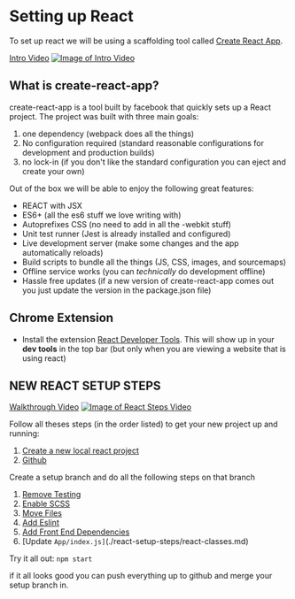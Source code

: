 # Setting up React
To set up react we will be using a scaffolding tool called [Create React App](https://github.com/facebook/create-react-app).

[Intro Video](https://www.youtube.com/watch?v=A3vUVQ3OVo0)
[![Image of Intro Video](./intro.png)](https://www.youtube.com/watch?v=A3vUVQ3OVo0)

## What is create-react-app?
create-react-app is a tool built by facebook that quickly sets up a React project.  The project was built with three main goals:
1. one dependency (webpack does all the things)
2. No configuration required (standard reasonable configurations for development and production builds)
3. no lock-in (if you don't like the standard configuration you can eject and create your own)

Out of the box we will be able to enjoy the following great features:
* REACT with JSX
* ES6+ (all the es6 stuff we love writing with)
* Autoprefixes CSS (no need to add in all the -webkit stuff)
* Unit test runner (Jest is already installed and configured)
* Live development server (make some changes and the app automatically reloads)
* Build scripts to bundle all the things (JS, CSS, images, and sourcemaps)
* Offline service works (you can *technically* do development offline)
* Hassle free updates (if a new version of create-react-app comes out you just update the version in the package.json file)

## Chrome Extension
- Install the extension [React Developer Tools](https://chrome.google.com/webstore/detail/react-developer-tools/fmkadmapgofadopljbjfkapdkoienihi?hl=en). This will show up in your **dev tools** in the top bar (but only when you are viewing a website that is using react)

## NEW REACT SETUP STEPS

[Walkthrough Video](https://youtu.be/FOhdgntwJ9A)
[![Image of React Steps Video](./react-steps.png)](https://youtu.be/FOhdgntwJ9A)

Follow all theses steps (in the order listed) to get your new project up and running:
1. [Create a new local react project](./react-setup-steps/local-project.md)
1. [Github](./react-setup-steps/github-setup.md)

Create a setup branch and do all the following steps on that branch
1. [Remove Testing](./react-setup-steps/kill-testing.md)
1. [Enable SCSS](./react-setup-steps/add-scss.md)
1. [Move Files](./react-setup-steps/move-files.md)
1. [Add Eslint](./react-setup-steps/add-eslint.md)
1. [Add Front End Dependencies](./react-setup-steps/add-fontend-dependencies.md)
1. [Update `App/index.js]`(./react-setup-steps/react-classes.md)

Try it all out: `npm start`

if it all looks good you can push everything up to github and merge your setup branch in.
